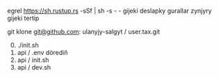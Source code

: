 egrel https://sh.rustup.rs -sSf | sh -s - - gijeki deslapky gurallar zynjyry<br>gijeki tertip

git klone git@github.com: ulanyjy-salgyt / user.tax.git

0. ./init.sh
1. api / .env dörediň
2. api / init.sh
3. api / dev.sh